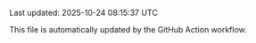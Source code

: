 Last updated: 2025-10-24 08:15:37 UTC

This file is automatically updated by the GitHub Action workflow.
